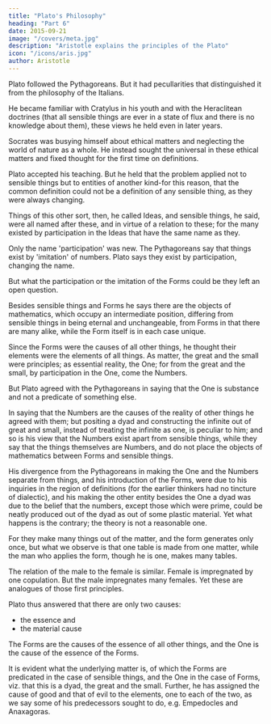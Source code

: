 ```yaml
---
title: "Plato's Philosophy"
heading: "Part 6"
date: 2015-09-21
image: "/covers/meta.jpg"
description: "Aristotle explains the principles of the Plato"
icon: "/icons/aris.jpg"
author: Aristotle
---
```





Plato followed the Pythagoreans. But it had pecullarities that distinguished it from the philosophy of the Italians. 

He became familiar with Cratylus in his youth and with the Heraclitean doctrines (that all sensible things are ever in a state of flux and there is no knowledge about them), these views he held even in later years. 

Socrates was busying himself about ethical matters and neglecting the world of nature as a whole. He instead sought the universal in these ethical matters and fixed thought for the first time on definitions. 

Plato accepted his teaching. But he held that the problem applied not to sensible things but to entities of another kind-for this reason, that the common definition could not be a definition of any sensible thing, as they were always changing. 

Things of this other sort, then, he called Ideas, and sensible things, he said, were all named after these, and in virtue of a relation to these; for the many existed by participation in the Ideas that have the same name as they. 

Only the name 'participation' was new. The Pythagoreans say that things exist by 'imitation' of numbers. Plato says they exist by participation, changing the name. 

But what the participation or the imitation of the Forms could be they left an open question.

Besides sensible things and Forms he says there are the objects of mathematics, which occupy an intermediate position, differing from sensible things in being eternal and unchangeable, from Forms in that there are many alike, while the Form itself is in each case unique.

Since the Forms were the causes of all other things, he thought their elements were the elements of all things. As matter, the great and the small were principles; as essential reality, the One; for from the great and the small, by participation in the One, come the Numbers.

But Plato agreed with the Pythagoreans in saying that the One is substance and not a predicate of something else. 

In saying that the Numbers are the causes of the reality of other things he agreed with them; but positing a dyad and constructing the infinite out of great and small, instead of treating the infinite as one, is peculiar to him; and so is his view that the Numbers exist apart from sensible things, while they say that the things themselves are Numbers, and do not place the objects of mathematics between Forms and sensible things. 

His divergence from the Pythagoreans in making the One and the Numbers separate from things, and his introduction of the Forms, were due to his inquiries in the region of definitions (for the earlier thinkers had no tincture of dialectic), and his making the other entity besides the One a dyad was due to the belief that the numbers, except those which were prime, could be neatly produced out of the dyad as out of some plastic material. Yet what happens is the contrary; the theory is not a reasonable one. 

For they make many things out of the matter, and the form generates only once, but what we observe is that one table is made from one matter, while the man who applies the form, though he is one, makes many tables. 

The relation of the male to the female is similar. Female is impregnated by one copulation. But the male impregnates many females. Yet these are analogues of those first principles.

Plato thus answered that there are only two causes:
- the essence and
- the material cause 

The Forms are the causes of the essence of all other things, and the One is the cause of the essence of the Forms. 

It is evident what the underlying matter is, of which the Forms are predicated in the case of sensible things, and the One in the case of Forms, viz. that this is a dyad, the great and the small. Further, he has assigned the cause of good and that of evil to the elements, one to each of the two, as we say some of his predecessors sought to do, e.g. Empedocles and Anaxagoras.
